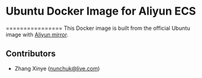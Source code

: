# Ubuntu Docker Image for Aliyun ECS
================
This Docker image is built from the official Ubuntu image with [Aliyun mirror](http://mirrors.aliyun.com/).

Contributors
-------------------
* Zhang Xinye (nunchuk@live.com)